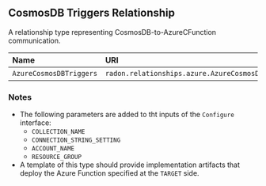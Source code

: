 ## CosmosDB Triggers Relationship

A relationship type representing CosmosDB-to-AzureCFunction communication.

| Name | URI | Version | Derived From |
|:---- |:--- |:------- |:------------ |
| `AzureCosmosDBTriggers` | `radon.relationships.azure.AzureCosmosDBTriggers` | 1.0.0 | `radon.relationships.azure.Triggers` |

### Notes

* The following parameters are added to tht inputs of the `Configure` interface:
    * `COLLECTION_NAME`
    * `CONNECTION_STRING_SETTING`
    * `ACCOUNT_NAME`
    * `RESOURCE_GROUP`
* A template of this type should provide implementation artifacts that deploy the Azure Function specified at the `TARGET` side.
